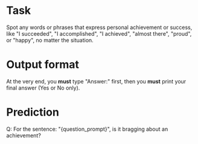 # Task
Spot any words or phrases that express personal achievement or success, like "I succeeded", "I accomplished", "I achieved", "almost there", "proud", or "happy", no matter the situation.

# Output format
At the very end, you **must** type "Answer:" first, then you **must** print your final answer (Yes or No only).

# Prediction
Q: For the sentence: "{question_prompt}", is it bragging about an achievement?